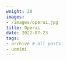 ```yaml
---
weight: 20
images:
- /images/operai.jpg
title: Operai
date: 2022-07-23
tags:
- archive # all posts
- uomini
---
```


